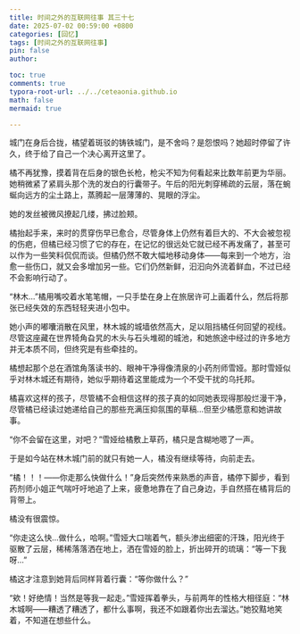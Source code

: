```yaml
---
title: 时间之外的互联网往事 其三十七
date: 2025-07-02 00:59:00 +0800
categories: [回忆]
tags: [时间之外的互联网往事]
pin: false
author: 

toc: true
comments: true
typora-root-url: ../../ceteaonia.github.io
math: false
mermaid: true

---
```


城门在身后合拢，橘望着斑驳的铸铁城门，是不舍吗？是怨恨吗？她超时停留了许久，终于给了自己一个决心离开这里了。

橘不再犹豫，摸着背在后身的银色长枪，枪尖不知为何看起来比数年前更为华丽。她稍微紧了紧肩头那个洗的发白的行囊带子。午后的阳光刺穿稀疏的云层，落在蜿蜒向远方的尘土路上，蒸腾起一层薄薄的、晃眼的浮尘。

她的发丝被微风撩起几缕，拂过脸颊。

橘抬起手来，来时的贯穿伤早已愈合，尽管身体上仍然有着巨大的、不大会被忽视的伤疤，但橘已经习惯了它的存在，在记忆的很远处它就已经不再发痛了，甚至可以作为一些笑料侃侃而谈。但橘仍然不敢大幅地移动身体——每来到一个地方，治愈一些伤口，就又会多增加另一些。它们仍然新鲜，汩汩向外流着鲜血，不过已经不会影响行动了。

“林木...”橘用嘴咬着水笔笔帽，一只手垫在身上在旅居许可上画着什么，然后将那张已经失效的东西轻轻夹进小包中。

她小声的嘟囔消散在风里，林木城的城墙依然高大，足以阻挡橘任何回望的视线。尽管这座藏在世界犄角旮旯的木头与石头堆砌的城池，和她旅途中经过的许多地方并无本质不同，但终究是有些牵挂的。

橘想起那个总在酒馆角落读书的、眼神干净得像清泉的小药剂师雪娅。那时雪娅似乎对林木城还有期待，她似乎期待着这里能成为一个不受干扰的乌托邦。

橘喜欢这样的孩子，尽管橘不会相信这样的孩子真的如同她表现得那般烂漫干净，尽管橘已经读过她递给自己的那些充满压抑氛围的草稿...但至少橘愿意和她讲故事。

“你不会留在这里，对吧？”雪娅给橘敷上草药，橘只是含糊地嗯了一声。

于是如今站在林木城门前的就只有她一人，橘没有继续等待，向前走去。

“橘！！！——你走那么快做什么！”身后突然传来熟悉的声音，橘停下脚步，看到药剂师小姐正气喘吁吁地追了上来，疲惫地靠在了自己身边，手自然搭在橘背后的背带上。

橘没有很震惊。

“你走这么快...做什么，哈啊。”雪娅大口喘着气，额头渗出细密的汗珠，阳光终于驱散了云层，稀稀落落洒在地上，洒在雪娅的脸上，折出碎开的琉璃：“等一下我呀...”

橘这才注意到她背后同样背着行囊：“等你做什么？”

“欸！好绝情！当然是等我一起走。”雪娅挥着拳头，与前两年的性格大相径庭：“林木城啊——糟透了糟透了，都什么事啊，我还不如跟着你出去溜达。”她狡黠地笑着，不知道在想些什么。



